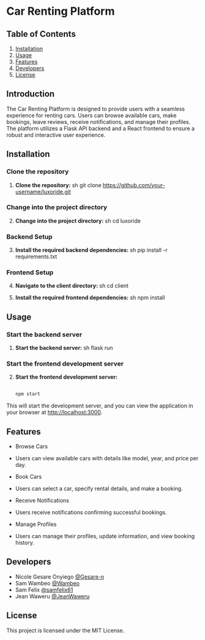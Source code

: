 # Car Renting Platform 

## Table of Contents

1. [Installation](#installation)
2. [Usage](#usage)
3. [Features](#features)
4. [Developers](#developers)
5. [License](#license)

## Introduction

The Car Renting Platform is designed to provide users with a seamless experience for renting cars. Users can browse available cars, make bookings, leave reviews, receive notifications, and manage their profiles. The platform utilizes a Flask API backend and a React frontend to ensure a robust and interactive user experience.

## Installation

### Clone the repository
1. **Clone the repository:**
   sh
   git clone https://github.com/your-username/luxoride.git

### Change into the project directory
2. **Change into the project directory:**
   sh
   cd luxoride

### Backend Setup
3. **Install the required backend dependencies:**
   sh
   pip install -r requirements.txt

### Frontend Setup
4. **Navigate to the client directory:**
   sh
   cd client

5. **Install the required frontend dependencies:**
   sh
   npm install
## Usage

### Start the backend server
1. **Start the backend server:**
   sh
   flask run

### Start the frontend development server
2. **Start the frontend development server:**
   ```sh
  
   npm start

This will start the development server, and you can view the application in your browser at [http://localhost:3000](http://localhost:3000).

## Features
 - Browse Cars
- Users can view available cars with details like model, year, and price per day.

- Book Cars
- Users can select a car, specify rental details, and make a booking.

- Receive Notifications
- Users receive notifications confirming successful bookings.

- Manage Profiles
 - Users can manage their profiles, update information, and view booking history.
## Developers 
- Nicole Gesare Onyiego [@Gesare-n](https://github.com/Gesare-n)
- Sam Wambeo [@Wambeo](https://github.com/Wambeo)
- Sam Felix [@samfelix61](https://github.com/samfelix61)
- Jean Waweru [@JeanWaweru](https://github.com/JeanWaweru)

## License
This project is licensed under the MIT License.